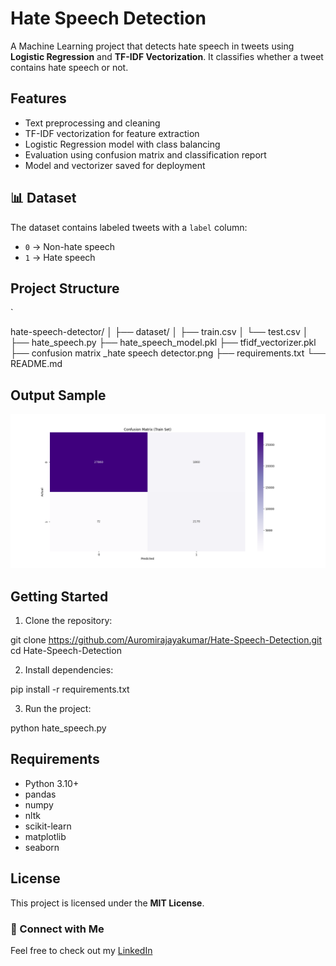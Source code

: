 
# Hate Speech Detection

A Machine Learning project that detects hate speech in tweets using **Logistic Regression** and **TF-IDF Vectorization**. It classifies whether a tweet contains hate speech or not.

##  Features
- Text preprocessing and cleaning
- TF-IDF vectorization for feature extraction
- Logistic Regression model with class balancing
- Evaluation using confusion matrix and classification report
- Model and vectorizer saved for deployment

## 📊 Dataset
The dataset contains labeled tweets with a `label` column:
- `0` → Non-hate speech
- `1` → Hate speech

## Project Structure
`

hate-speech-detector/
│
├── dataset/
│   ├── train.csv
│   └── test.csv
│
├── hate\_speech.py
├── hate\_speech\_model.pkl
├── tfidf\_vectorizer.pkl
├── confusion matrix \_hate speech detector.png
├── requirements.txt
└── README.md


## Output Sample

![Confusion Matrix](confusion%20matrix%20_hate%20speech%20detector.png)

## Getting Started

1. Clone the repository:

git clone https://github.com/Auromirajayakumar/Hate-Speech-Detection.git
cd Hate-Speech-Detection


2. Install dependencies:


pip install -r requirements.txt

3. Run the project:


python hate_speech.py


##  Requirements

* Python 3.10+
* pandas
* numpy
* nltk
* scikit-learn
* matplotlib
* seaborn

## License

This project is licensed under the **MIT License**.



### 🔗 Connect with Me

Feel free to check out my [LinkedIn](https://www.linkedin.com/in/auromira-jayakumar-1805aa2a9/) 
